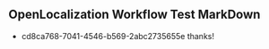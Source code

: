 ## OpenLocalization Workflow Test MarkDown
* cd8ca768-7041-4546-b569-2abc2735655e 
thanks!<!--HONumber=Mar16_HO3-->
